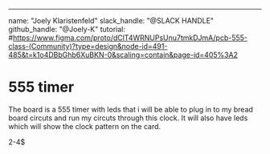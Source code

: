 ---
name: "Joely Klaristenfeld"
slack_handle: "@SLACK HANDLE"
github_handle: "@Joely-K"
tutorial: #https://www.figma.com/proto/dClT4WRNUPsUnu7tmkDJmA/pcb-555-class-(Community)?type=design&node-id=491-485&t=k1o4DBbGhb6XuBKN-0&scaling=contain&page-id=405%3A2

# 555 timer 

<!-- Describe your board in 2-3 sentences. What are you making? What will it do? -->
 The board is a 555 timer with leds that i will be able to plug in to my bread board circuts and run my circuts through this clock. It will also have leds which will show the clock pattern on the card.
<!-- How much is it going to cost? -->
2-4$
<!-- Tell us a little bit about your design process. What were some challenges? What helped? ***Totally optional*** -->

